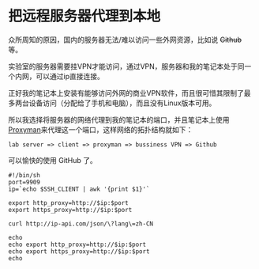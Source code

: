 # 把远程服务器代理到本地

众所周知的原因，国内的服务器无法/难以访问一些外网资源，比如说 ~~Github~~ 等。

实验室的服务器需要挂VPN才能访问，通过VPN，服务器和我的笔记本处于同一个内网，可以通过ip直接连接。

正好我的笔记本上安装有能够访问外网的商业VPN软件，而且很可惜其限制了最多两台设备访问（分配给了手机和电脑），而且没有Linux版本可用。

所以我选择将服务器的网络代理到我的笔记本的端口，并且笔记本上使用[Proxyman](https://github.com/ProxymanApp/Proxyman)来代理这一个端口，这样网络的拓扑结构就如下：

```text
lab server => client => proxyman => bussiness VPN => Github
```

可以愉快的使用 GitHub 了。

```shell
#!/bin/sh
port=9909
ip=`echo $SSH_CLIENT | awk '{print $1}'`

export http_proxy=http://$ip:$port
export https_proxy=http://$ip:$port

curl http://ip-api.com/json/\?lang\=zh-CN

echo
echo export http_proxy=http://$ip:$port
echo export https_proxy=http://$ip:$port
echo
```
